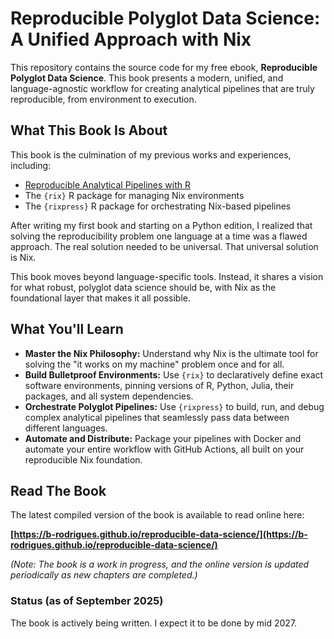 # Reproducible Polyglot Data Science: A Unified Approach with Nix

This repository contains the source code for my free ebook,
**Reproducible Polyglot Data Science**.
This book presents a modern, unified, and language-agnostic workflow
for creating analytical pipelines that are truly reproducible, from environment
to execution.

## What This Book Is About

This book is the culmination of my previous works and experiences, including:

-   [Reproducible Analytical Pipelines with R](https://raps-with-r.dev)
-   The `{rix}` R package for managing Nix environments
-   The `{rixpress}` R package for orchestrating Nix-based pipelines

After writing my first book and starting on a Python edition, I realized that
solving the reproducibility problem one language at a time was a flawed
approach. The real solution needed to be universal. That universal solution is Nix.

This book moves beyond language-specific tools. Instead, it shares a vision for
what robust, polyglot data science should be, with Nix as the foundational layer
that makes it all possible.

## What You'll Learn

-   **Master the Nix Philosophy:** Understand why Nix is the ultimate tool for
    solving the "it works on my machine" problem once and for all.
-   **Build Bulletproof Environments:** Use `{rix}` to declaratively define
    exact software environments, pinning versions of R, Python, Julia, their
    packages, and all system dependencies.
-   **Orchestrate Polyglot Pipelines:** Use `{rixpress}` to build, run, and
    debug complex analytical pipelines that seamlessly pass data between
    different languages.
-   **Automate and Distribute:** Package your pipelines with Docker and automate
    your entire workflow with GitHub Actions, all built on your reproducible Nix
    foundation.

## Read The Book

The latest compiled version of the book is available to read online here:

**[https://b-rodrigues.github.io/reproducible-data-science/](https://b-rodrigues.github.io/reproducible-data-science/)**

*(Note: The book is a work in progress, and the online version is updated periodically as new chapters are completed.)*

### Status (as of September 2025)

The book is actively being written. I expect it to be done by mid 2027.
